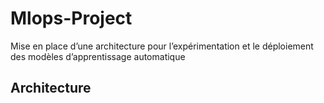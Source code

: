 # Mlops-Project
Mise en place d’une architecture pour l’expérimentation et le déploiement des modèles d’apprentissage automatique

## Architecture
